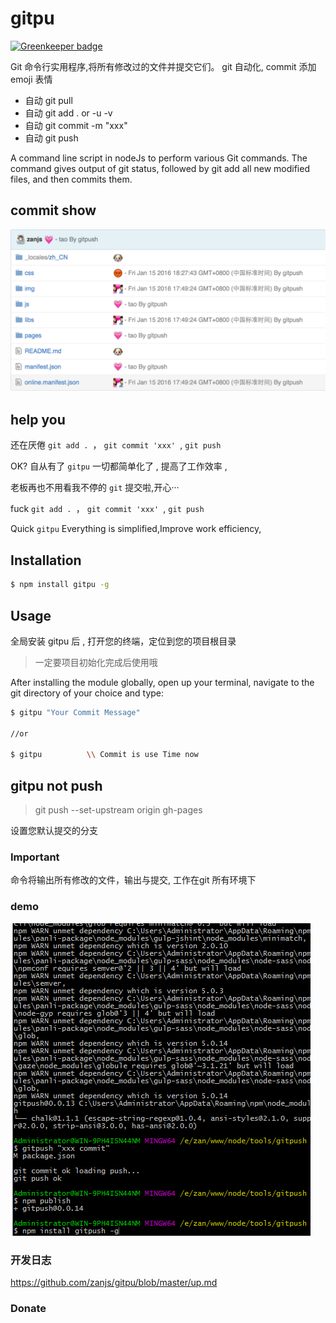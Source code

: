 # gitpu

[![Greenkeeper badge](https://badges.greenkeeper.io/zanjs/gitpu.svg)](https://greenkeeper.io/)

Git 命令行实用程序,将所有修改过的文件并提交它们。 git 自动化, commit 添加 emoji 表情

- 自动 git pull
- 自动 git add . or -u -v
- 自动 git commit -m "xxx"
- 自动 git push  

A command line script in nodeJs to perform various Git commands. 
The command gives output of git status, 
followed by git add all new modified files, and then commits them.


## commit show

![](./images/commit-show.png)



## help you

还在厌倦 `git add . `， `git commit 'xxx' `, `git push` 

OK? 自从有了 `gitpu` 一切都简单化了 , 提高了工作效率 , 

老板再也不用看我不停的 `git` 提交啦,开心···



fuck  `git add . `， `git commit 'xxx' `, `git push` 

Quick `gitpu` Everything is simplified,Improve work efficiency,


## Installation

```sh
$ npm install gitpu -g
```

## Usage
全局安装 gitpu 后 , 打开您的终端，定位到您的项目根目录

>一定要项目初始化完成后使用哦


After installing the module globally, 
open up your terminal, navigate to the git directory of your choice and type:
```sh
$ gitpu "Your Commit Message"

//or

$ gitpu          \\ Commit is use Time now
```


## gitpu not push

>git push --set-upstream origin gh-pages

设置您默认提交的分支


### Important

命令将输出所有修改的文件，输出与提交, 工作在git 所有环境下

### demo 

![](./images/gitpush2.gif)


### 开发日志

https://github.com/zanjs/gitpu/blob/master/up.md

### Donate



